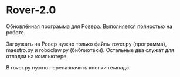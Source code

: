# Rover-2.0
Обновлённая программа для Ровера. Выполняется полностью на роботе.

Загружать на Ровер нужно только файлы rover.py (программа), maestro.py и roboclaw.py (библиотеки).
Остальные два служат для отладки на компьютере.

В rover.py нужно переназначить кнопки гемпада.
